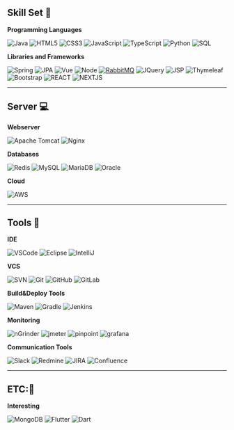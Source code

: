
## Skill Set 💪
**Programming Languages**

![Java](https://img.shields.io/badge/JAVA-007396.svg?&style=for-the-badge&logo=java&logoColor=white)
![HTML5](https://img.shields.io/badge/HTML5-E34F26.svg?&style=for-the-badge&logo=html5&logoColor=white)
![CSS3](https://img.shields.io/badge/CSS3-%231572B6.svg?&style=for-the-badge&logo=css3&logoColor=white)
![JavaScript](https://img.shields.io/badge/JAVASCRIPT-323330.svg?&style=for-the-badge&logo=javascript&logoColor=%23F7DF1E)
![TypeScript](https://img.shields.io/badge/TYPESCRIPT-%23007ACC.svg?&style=for-the-badge&logo=typescript&logoColor=white)
![Python](https://img.shields.io/badge/PYTHON-3776AB.svg?&style=for-the-badge&logo=python&logoColor=white)
![SQL](https://img.shields.io/badge/SQL-007396.svg?&style=for-the-badge&logo=sql&logoColor=white)

**Libraries and Frameworks**

![Spring](https://img.shields.io/badge/SPRING-6DB33F.svg?&style=for-the-badge&logo=spring&logoColor=white)
![JPA](https://img.shields.io/badge/JPA-121011.svg?&style=for-the-badge&logo=jpa&logoColor=white)
![Vue](https://img.shields.io/badge/-Vue-222222?style=for-the-badge&logo=Vue.js)
![Node](https://img.shields.io/badge/-Nodejs-43853d?style=for-the-badge&logo=Node.js&logoColor=white)
[![RabbitMQ](https://img.shields.io/badge/-RabbitMQ-FF6600?style=for-the-badge&logo=RabbitMQ&logoColor=ffffff)](https://www.rabbitmq.com/)
![JQuery](https://img.shields.io/badge/JQUERY-0769AD.svg?&style=for-the-badge&logo=jquery&logoColor=white)
![JSP](https://img.shields.io/badge/JSP-323330.svg?&style=for-the-badge&logo=JSP&logoColor=white)
![Thymeleaf](https://img.shields.io/badge/Thymeleaf-269539.svg?&style=for-the-badge&logo=Thymeleaf&logoColor=white)
![Bootstrap](https://img.shields.io/badge/-Bootstrap-563D7C?style=for-the-badge&logo=bootstrap)
![REACT](https://img.shields.io/badge/-ReactJs-61DAFB?logo=react&logoColor=white&style=for-the-badge)
![NEXTJS](https://img.shields.io/badge/next.js-000000?style=for-the-badge&logo=nextdotjs&logoColor=white)
<hr>

## Server 💻
**Webserver**

![Apache Tomcat](https://img.shields.io/badge/Apache_Tomcat-269539.svg?&style=for-the-badge&logo=apache&logoColor=white)
![Nginx](https://img.shields.io/badge/NGINX-269539.svg?&style=for-the-badge&logo=nginx&logoColor=white)

**Databases**

![Redis](https://img.shields.io/badge/REDIS-DC382D.svg?&style=for-the-badge&logo=redis&logoColor=white)
![MySQL](https://img.shields.io/badge/MySQL-4479A1.svg?&style=for-the-badge&logo=mysql&logoColor=white)
![MariaDB](https://img.shields.io/badge/MARIADB-4479A1.svg?&style=for-the-badge&logo=mariadb&logoColor=white)
![Oracle](https://img.shields.io/badge/ORACLE-F80000.svg?&style=for-the-badge&logo=oracle&logoColor=white)

**Cloud**

![AWS](https://img.shields.io/badge/AMAZON%20AWS-232F3E.svg?&style=for-the-badge&logo=amazon-aws&logoColor=white)

<hr>

## Tools 🧰
**IDE**

![VSCode](https://img.shields.io/badge/VSCODE-007ACC.svg?&style=for-the-badge&logo=visual-studio-code)
![Eclipse](https://img.shields.io/badge/ECLIPSE-2C2255.svg?&style=for-the-badge&logo=eclipse)
![IntelliJ](https://img.shields.io/badge/INTELLIJ-000000.svg?&style=for-the-badge&logo=intellij-idea)

**VCS**

![SVN](https://img.shields.io/badge/SVN-%23F05033.svg?&style=for-the-badge&logo=subversion&logoColor=white)
![Git](https://img.shields.io/badge/GIT-%23F05033.svg?&style=for-the-badge&logo=git&logoColor=white)
![GitHub](https://img.shields.io/badge/GITHUB-%23121011.svg?&style=for-the-badge&logo=github&logoColor=white)
![GitLab](https://img.shields.io/badge/GITLAB-%23181717.svg?&style=for-the-badge&logo=gitlab&logoColor=white)

**Build&Deploy Tools**

![Maven](https://img.shields.io/badge/MAVEN-C71A36.svg?&style=for-the-badge&logo=apache-maven)
![Gradle](https://img.shields.io/badge/GRADLE-02303A.svg?&style=for-the-badge&logo=gradle)
![Jenkins](https://img.shields.io/badge/Jenkins-02303A.svg?&style=for-the-badge&logo=Jenkins)

**Monitoring**

![nGrinder](https://img.shields.io/badge/nGrinder-0769AD.svg?&style=for-the-badge&logo=nGrinder&logoColor=white)
![jmeter](https://img.shields.io/badge/jmeter-0769AD.svg?&style=for-the-badge&logo=jmeter&logoColor=white)
![pinpoint](https://img.shields.io/badge/pinpoint-323330.svg?&style=for-the-badge&logo=pinpoint&logoColor=white)
![grafana](https://img.shields.io/badge/grafana-269539.svg?&style=for-the-badge&logo=grafana&logoColor=white)

**Communication Tools**

![Slack](https://img.shields.io/badge/Slack-%23F05033.svg?&style=for-the-badge&logo=Slack&logoColor=white)
![Redmine](https://img.shields.io/badge/Redmine-%23F05033.svg?&style=for-the-badge&logo=Redmine&logoColor=white)
![JIRA](https://img.shields.io/badge/JIRA-%23F05033.svg?&style=for-the-badge&logo=JIRA&logoColor=white)
![Confluence](https://img.shields.io/badge/Confluence-%23F05033.svg?&style=for-the-badge&logo=Confluence&logoColor=white)

<hr>

## ETC:🌱
**Interesting**

![MongoDB](https://img.shields.io/badge/MONGODB-47A248.svg?&style=for-the-badge&logo=mongodb&logoColor=white)
![Flutter](https://img.shields.io/badge/FLUTTER-02569B.svg?&style=for-the-badge&logo=flutter&logoColor=white)
![Dart](https://img.shields.io/badge/DART-%230175C2.svg?&style=for-the-badge&logo=dart&logoColor=white)

<!--
**mirato/mirato** is a ✨ _special_ ✨ repository because its `README.md` (this file) appears on your GitHub profile.

Here are some ideas to get you started:

- 🔭 I’m currently working on ...
- 🌱 I’m currently learning ...
- 👯 I’m looking to collaborate on ...
- 🤔 I’m looking for help with ...
- 💬 Ask me about ...
- 📫 How to reach me: ...
- 😄 Pronouns: ...
- ⚡ Fun fact: ...
-->
